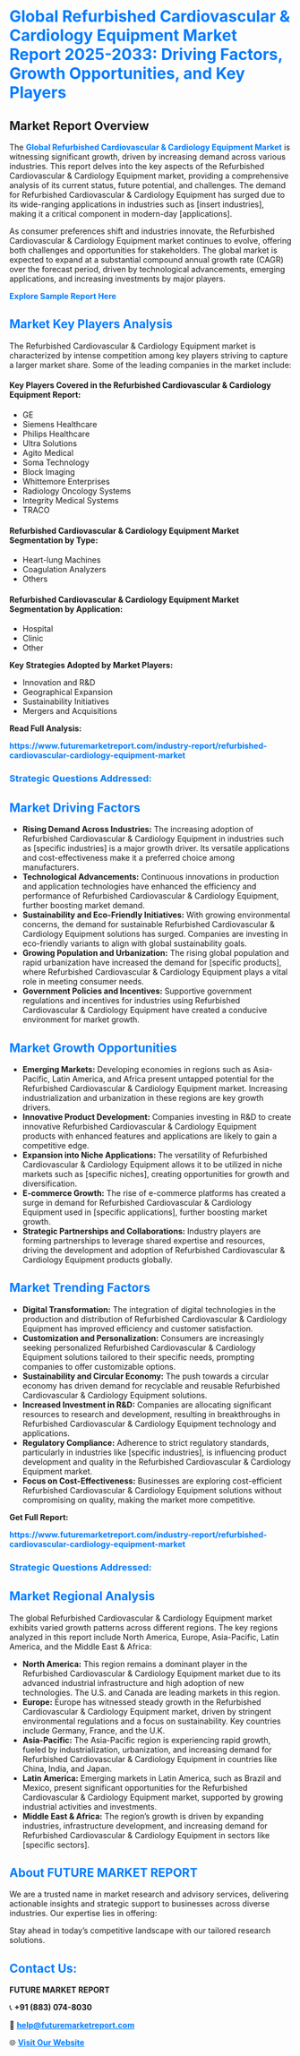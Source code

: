 <h1 style="color: #007BFF;">Global Refurbished Cardiovascular & Cardiology Equipment Market Report 2025-2033: Driving Factors, Growth Opportunities, and Key Players</h1>

<section id="overview">
<h2>Market Report Overview</h2>
<p>The <a href="https://www.futuremarketreport.com/industry-report/refurbished-cardiovascular-cardiology-equipment-market" style="color: #007BFF; text-decoration: none;"><strong>Global Refurbished Cardiovascular & Cardiology Equipment Market</strong></a> is witnessing significant growth, driven by increasing demand across various industries. This report delves into the key aspects of the Refurbished Cardiovascular & Cardiology Equipment market, providing a comprehensive analysis of its current status, future potential, and challenges. The demand for Refurbished Cardiovascular & Cardiology Equipment has surged due to its wide-ranging applications in industries such as [insert industries], making it a critical component in modern-day [applications].</p>
<p>As consumer preferences shift and industries innovate, the Refurbished Cardiovascular & Cardiology Equipment market continues to evolve, offering both challenges and opportunities for stakeholders. The global market is expected to expand at a substantial compound annual growth rate (CAGR) over the forecast period, driven by technological advancements, emerging applications, and increasing investments by major players.</p>
</section>

<section id="overview">
<p><a href="https://www.futuremarketreport.com/request-sample/reportId=55681" style="color: #007BFF; text-decoration: none;"><strong>Explore Sample Report Here</strong></a></p>
</section>

<section id="key-players">
<h2 style="color: #007BFF;">Market Key Players Analysis</h2>
<p>The Refurbished Cardiovascular & Cardiology Equipment market is characterized by intense competition among key players striving to capture a larger market share. Some of the leading companies in the market include:</p>
<h4>Key Players Covered in the Refurbished Cardiovascular & Cardiology Equipment Report:</h4>
<ul><li>GE</li><li>Siemens Healthcare</li><li>Philips Healthcare</li><li>Ultra Solutions</li><li>Agito Medical</li><li>Soma Technology</li><li>Block Imaging</li><li>Whittemore Enterprises</li><li>Radiology Oncology Systems</li><li>Integrity Medical Systems</li><li>TRACO</li></ul>
<h4>Refurbished Cardiovascular & Cardiology Equipment Market Segmentation by Type:</h4>
<ul><li>Heart-lung Machines</li><li>Coagulation Analyzers</li><li>Others</li></ul>

<h4>Refurbished Cardiovascular & Cardiology Equipment Market Segmentation by Application:</h4>
<ul><li>Hospital</li><li>Clinic</li><li>Other</li></ul>
<p><strong>Key Strategies Adopted by Market Players:</strong></p>
<ul>
<li>Innovation and R&D</li>
<li>Geographical Expansion</li>
<li>Sustainability Initiatives</li>
<li>Mergers and Acquisitions</li>
</ul>
</section>

<section>
<p><strong>Read Full Analysis: </strong></p><a href="https://www.futuremarketreport.com/industry-report/refurbished-cardiovascular-cardiology-equipment-market" style="color: #007BFF; text-decoration: none;"><strong>https://www.futuremarketreport.com/industry-report/refurbished-cardiovascular-cardiology-equipment-market</strong></a>
<h3 style="color: #007BFF;">Strategic Questions Addressed:</h3>
</section>

<section id="driving-factors">
<h2 style="color: #007BFF;">Market Driving Factors</h2>
<ul>
<li><strong>Rising Demand Across Industries:</strong> The increasing adoption of Refurbished Cardiovascular & Cardiology Equipment in industries such as [specific industries] is a major growth driver. Its versatile applications and cost-effectiveness make it a preferred choice among manufacturers.</li>
<li><strong>Technological Advancements:</strong> Continuous innovations in production and application technologies have enhanced the efficiency and performance of Refurbished Cardiovascular & Cardiology Equipment, further boosting market demand.</li>
<li><strong>Sustainability and Eco-Friendly Initiatives:</strong> With growing environmental concerns, the demand for sustainable Refurbished Cardiovascular & Cardiology Equipment solutions has surged. Companies are investing in eco-friendly variants to align with global sustainability goals.</li>
<li><strong>Growing Population and Urbanization:</strong> The rising global population and rapid urbanization have increased the demand for [specific products], where Refurbished Cardiovascular & Cardiology Equipment plays a vital role in meeting consumer needs.</li>
<li><strong>Government Policies and Incentives:</strong> Supportive government regulations and incentives for industries using Refurbished Cardiovascular & Cardiology Equipment have created a conducive environment for market growth.</li>
</ul>
</section>

<section id="growth-opportunities">
<h2 style="color: #007BFF;">Market Growth Opportunities</h2>
<ul>
<li><strong>Emerging Markets:</strong> Developing economies in regions such as Asia-Pacific, Latin America, and Africa present untapped potential for the Refurbished Cardiovascular & Cardiology Equipment market. Increasing industrialization and urbanization in these regions are key growth drivers.</li>
<li><strong>Innovative Product Development:</strong> Companies investing in R&D to create innovative Refurbished Cardiovascular & Cardiology Equipment products with enhanced features and applications are likely to gain a competitive edge.</li>
<li><strong>Expansion into Niche Applications:</strong> The versatility of Refurbished Cardiovascular & Cardiology Equipment allows it to be utilized in niche markets such as [specific niches], creating opportunities for growth and diversification.</li>
<li><strong>E-commerce Growth:</strong> The rise of e-commerce platforms has created a surge in demand for Refurbished Cardiovascular & Cardiology Equipment used in [specific applications], further boosting market growth.</li>
<li><strong>Strategic Partnerships and Collaborations:</strong> Industry players are forming partnerships to leverage shared expertise and resources, driving the development and adoption of Refurbished Cardiovascular & Cardiology Equipment products globally.</li>
</ul>
</section>

<section id="trending-factors">
<h2 style="color: #007BFF;">Market Trending Factors</h2>
<ul>
<li><strong>Digital Transformation:</strong> The integration of digital technologies in the production and distribution of Refurbished Cardiovascular & Cardiology Equipment has improved efficiency and customer satisfaction.</li>
<li><strong>Customization and Personalization:</strong> Consumers are increasingly seeking personalized Refurbished Cardiovascular & Cardiology Equipment solutions tailored to their specific needs, prompting companies to offer customizable options.</li>
<li><strong>Sustainability and Circular Economy:</strong> The push towards a circular economy has driven demand for recyclable and reusable Refurbished Cardiovascular & Cardiology Equipment solutions.</li>
<li><strong>Increased Investment in R&D:</strong> Companies are allocating significant resources to research and development, resulting in breakthroughs in Refurbished Cardiovascular & Cardiology Equipment technology and applications.</li>
<li><strong>Regulatory Compliance:</strong> Adherence to strict regulatory standards, particularly in industries like [specific industries], is influencing product development and quality in the Refurbished Cardiovascular & Cardiology Equipment market.</li>
<li><strong>Focus on Cost-Effectiveness:</strong> Businesses are exploring cost-efficient Refurbished Cardiovascular & Cardiology Equipment solutions without compromising on quality, making the market more competitive.</li>
</ul>
</section>

<section>
<p><strong>Get Full Report: </strong></p><a href="https://www.futuremarketreport.com/industry-report/refurbished-cardiovascular-cardiology-equipment-market" style="color: #007BFF; text-decoration: none;"><strong>https://www.futuremarketreport.com/industry-report/refurbished-cardiovascular-cardiology-equipment-market</strong></a>
<h3 style="color: #007BFF;">Strategic Questions Addressed:</h3>
</section>


<section id="regional-analysis">
<h2 style="color: #007BFF;">Market Regional Analysis</h2>
<p>The global Refurbished Cardiovascular & Cardiology Equipment market exhibits varied growth patterns across different regions. The key regions analyzed in this report include North America, Europe, Asia-Pacific, Latin America, and the Middle East & Africa:</p>
<ul>
<li><strong>North America:</strong> This region remains a dominant player in the Refurbished Cardiovascular & Cardiology Equipment market due to its advanced industrial infrastructure and high adoption of new technologies. The U.S. and Canada are leading markets in this region.</li>
<li><strong>Europe:</strong> Europe has witnessed steady growth in the Refurbished Cardiovascular & Cardiology Equipment market, driven by stringent environmental regulations and a focus on sustainability. Key countries include Germany, France, and the U.K.</li>
<li><strong>Asia-Pacific:</strong> The Asia-Pacific region is experiencing rapid growth, fueled by industrialization, urbanization, and increasing demand for Refurbished Cardiovascular & Cardiology Equipment in countries like China, India, and Japan.</li>
<li><strong>Latin America:</strong> Emerging markets in Latin America, such as Brazil and Mexico, present significant opportunities for the Refurbished Cardiovascular & Cardiology Equipment market, supported by growing industrial activities and investments.</li>
<li><strong>Middle East & Africa:</strong> The region’s growth is driven by expanding industries, infrastructure development, and increasing demand for Refurbished Cardiovascular & Cardiology Equipment in sectors like [specific sectors].</li>
</ul>
</section>

<footer>
<h2 style="color: #007BFF;">About FUTURE MARKET REPORT</h2>
<p>We are a trusted name in market research and advisory services, delivering actionable insights and strategic support to businesses across diverse industries. Our expertise lies in offering:</p>

<p>Stay ahead in today’s competitive landscape with our tailored research solutions.</p>

<h2 style="color: #007BFF;">Contact Us:</h2>
<p><strong>FUTURE MARKET REPORT</strong></p>
<p>📞 <strong>+91 (883) 074-8030</strong></p>
<p>📧 <strong><a href="mailto:help@futuremarketreport.com" style="color: #007BFF;">help@futuremarketreport.com</a></strong></p>
<p>🌐 <strong><a href="https://www.futuremarketreport.com/" style="color: #007BFF;">Visit Our Website</a></strong></p>
</footer>